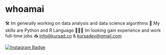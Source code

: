 # whoamai

🛠 Im generally working on data analysis and data science algorithms
🔮 My skills are Python and R Language
🧑🏻‍💻 Im looking gain experience and work full-time jobs
📥 info@kursad.co & kursadev@gmail.com

[![Instagram Badge](https://img.shields.io/badge/-Instagram-C13584?style=flat-quare&labelColor=C13584&logo=instagram&logoColor=white&link=link)](www.instagram.com/kursadco/) 
